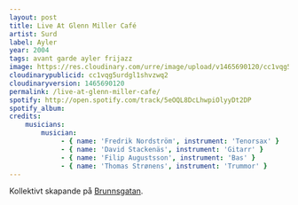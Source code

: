 ```yaml
---
layout: post
title: Live At Glenn Miller Café
artist: Surd
label: Ayler
year: 2004
tags: avant garde ayler frijazz
image: https://res.cloudinary.com/urre/image/upload/v1465690120/cc1vqg5urdgl1shvzwq2.jpg
cloudinarypublicid: cc1vqg5urdgl1shvzwq2
cloudinaryversion: 1465690120
permalink: /live-at-glenn-miller-cafe/
spotify: http://open.spotify.com/track/5eOQL8DcLhwpiOlyyDt2DP
spotify_album: 
credits:
    musicians:
        musician:
             - { name: 'Fredrik Nordström', instrument: 'Tenorsax' }
             - { name: 'David Stackenäs', instrument: 'Gitarr' }
             - { name: 'Filip Augustsson', instrument: 'Bas' }
             - { name: 'Thomas Strønens', instrument: 'Trummor' }
---
```


Kollektivt skapande på <a href="http://www.glennmillercafe.com/">Brunnsgatan</a>.